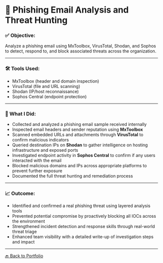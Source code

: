 # 🧪 Phishing Email Analysis and Threat Hunting

### ✅ Objective:
Analyze a phishing email using MxToolbox, VirusTotal, Shodan, and Sophos to detect, respond to, and block associated threats across the organization.

---

### 🛠 Tools Used:
- MxToolbox (header and domain inspection)
- VirusTotal (file and URL scanning)
- Shodan (IP/host reconnaissance)
- Sophos Central (endpoint protection)

---

### 🧪 What I Did:

- Collected and analyzed a phishing email sample received internally  
- Inspected email headers and sender reputation using **MxToolbox**  
- Scanned embedded URLs and attachments through **VirusTotal** to confirm malicious indicators  
- Queried destination IPs on **Shodan** to gather intelligence on hosting infrastructure and exposed ports  
- Investigated endpoint activity in **Sophos Central** to confirm if any users interacted with the email  
- Blocked malicious domains and IPs across appropriate platforms to prevent further exposure  
- Documented the full threat hunting and remediation process  

---

### 📈 Outcome:

- Identified and confirmed a real phishing threat using layered analysis tools  
- Prevented potential compromise by proactively blocking all IOCs across the environment  
- Strengthened incident detection and response skills through real-world threat triage  
- Enhanced team visibility with a detailed write-up of investigation steps and impact  

---

[🔙 Back to Portfolio](../README.md)
